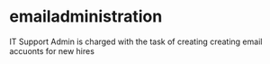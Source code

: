 # emailadministration
IT Support Admin is charged with the task of creating creating email accuonts for new hires
